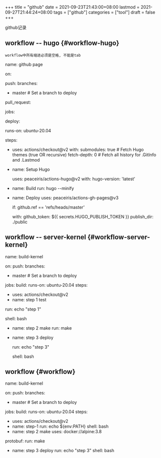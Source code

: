 +++
title = "github"
date = 2021-09-23T21:43:00+08:00
lastmod = 2021-09-27T21:44:24+08:00
tags = ["github"]
categories = ["tool"]
draft = false
+++

github记录

<!--more-->


## workflow -- hugo {#workflow-hugo}

```text
workflow中所有缩进必须是空格, 不能是tab
```

name: github page

on:

push:
  branches:

-   master  # Set a branch to deploy

pull\_request:

jobs:

deploy:

runs-on: ubuntu-20.04

steps:

-   uses: actions/checkout@v2
    with:
      submodules: true  # Fetch Hugo themes (true OR recursive)
      fetch-depth: 0    # Fetch all history for .GitInfo and .Lastmod

<!--listend-->

-   name: Setup Hugo

    uses: peaceiris/actions-hugo@v2
    with:
      hugo-version: 'latest'

<!--listend-->

-   name: Build
    run: hugo --minify

<!--listend-->

-   name: Deploy
    uses: peaceiris/actions-gh-pages@v3

    if: github.ref == 'refs/heads/master'

    with:
      github\_token: ${{ secrets.HUGO\_PUBLISH\_TOKEN }}
      publish\_dir: ./public


## workflow -- server-kernel {#workflow-server-kernel}

name: build-kernel

on:
  push:
    branches:

-   master  # Set a branch to deploy

jobs:
  build:
    runs-on: ubuntu-20.04
    steps:

-   uses: actions/checkout@v2
-   name: step 1 test

run: echo "step 1"

shell: bash

-   name: step 2 make
    run: make

<!--listend-->

-   name: step 3 deploy

    run: echo "step 3"

    shell: bash


## workflow {#workflow}

name: build-kernel

on:
  push:
    branches:

-   master  # Set a branch to deploy

jobs:
  build:
    runs-on: ubuntu-20.04
    steps:

-   uses: actions/checkout@v2
-   name: step-1
    run: echo ${env:PATH}
    shell: bash
-   name: step 2 make
    uses: docker://alpine:3.8

  protobuf:
run: make

-   name: step 3 deploy
    run: echo "step 3"
    shell: bash